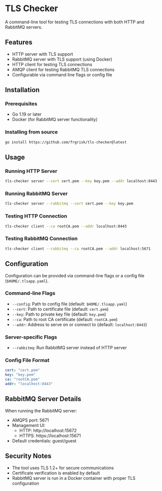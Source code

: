 # TLS Checker

A command-line tool for testing TLS connections with both HTTP and RabbitMQ servers.

## Features

- HTTP server with TLS support
- RabbitMQ server with TLS support (using Docker)
- HTTP client for testing TLS connections
- AMQP client for testing RabbitMQ TLS connections
- Configurable via command line flags or config file

## Installation

### Prerequisites

- Go 1.19 or later
- Docker (for RabbitMQ server functionality)

### Installing from source

```bash
go install https://github.com/frgrisk/tls-checker@latest
```

## Usage

### Running HTTP Server

```bash
tls-checker server --cert cert.pem --key key.pem --addr localhost:8443
```

### Running RabbitMQ Server

```bash
tls-checker server --rabbitmq --cert cert.pem --key key.pem
```

### Testing HTTP Connection

```bash
tls-checker client --ca rootCA.pem --addr localhost:8443
```

### Testing RabbitMQ Connection

```bash
tls-checker client --rabbitmq --ca rootCA.pem --addr localhost:5671
```

## Configuration

Configuration can be provided via command-line flags or a config file (`$HOME/.tlsapp.yaml`).

### Command-line Flags

- `--config`: Path to config file (default: `$HOME/.tlsapp.yaml`)
- `--cert`: Path to certificate file (default: `cert.pem`)
- `--key`: Path to private key file (default: `key.pem`)
- `--ca`: Path to root CA certificate (default: `rootCA.pem`)
- `--addr`: Address to serve on or connect to (default: `localhost:8443`)

### Server-specific Flags

- `--rabbitmq`: Run RabbitMQ server instead of HTTP server

### Config File Format

```yaml
cert: "cert.pem"
key: "key.pem"
ca: "rootCA.pem"
addr: "localhost:8443"
```

## RabbitMQ Server Details

When running the RabbitMQ server:

- AMQPS port: 5671
- Management UI:
  - HTTP: http://localhost:15672
  - HTTPS: https://localhost:15671
- Default credentials: guest/guest

## Security Notes

- The tool uses TLS 1.2+ for secure communications
- Certificate verification is enabled by default
- RabbitMQ server is run in a Docker container with proper TLS configuration

